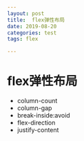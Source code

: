 ```yaml
---
layout: post
title:  flex弹性布局
date: 2019-08-20
categories: test
tags: flex

---
```


# flex弹性布局

- column-count
- column-gap
- break-inside:avoid
- flex-direction
- justify-content